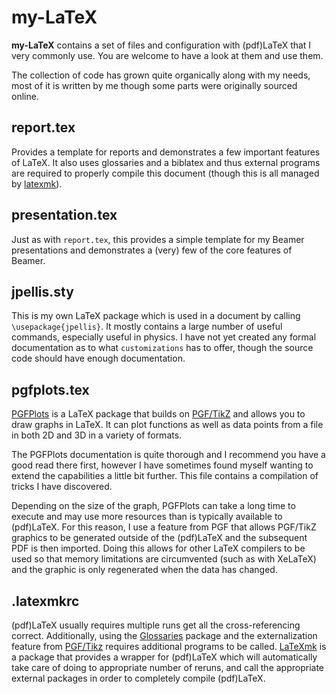 # my-LaTeX

**my-LaTeX** contains a set of files and configuration with
(pdf)LaTeX that I very commonly use.  You are welcome to have a look
at them and use them.

The collection of code has grown quite organically along with my
needs, most of it is written by me though some parts were originally
sourced online.


## report.tex

Provides a template for reports and demonstrates a few important
features of LaTeX.  It also uses glossaries and a biblatex and thus
external programs are required to properly compile this document
(though this is all managed by [latexmk][latexmk]).


## presentation.tex

Just as with `report.tex`, this provides a simple template for my
Beamer presentations and demonstrates a (very) few of the core
features of Beamer.


## jpellis.sty

This is my own LaTeX package which is used in a document by calling
`\usepackage{jpellis}`.  It mostly contains a large number of
useful commands, especially useful in physics.  I have not yet created
any formal documentation as to what `customizations` has to offer,
though the source code should have enough documentation.


## pgfplots.tex

[PGFPlots][pgfplots] is a LaTeX package that builds on
[PGF/TikZ][pgf/tikz] and allows you to draw graphs in LaTeX.  It can
plot functions as well as data points from a file in both 2D and 3D in
a variety of formats.

The PGFPlots documentation is quite thorough and I recommend you have
a good read there first, however I have sometimes found myself wanting
to extend the capabilities a little bit further.  This file contains a
compilation of tricks I have discovered.

Depending on the size of the graph, PGFPlots can take a long time to
execute and may use more resources than is typically available to
(pdf)LaTeX.  For this reason, I use a feature from PGF that allows
PGF/TikZ graphics to be generated outside of the (pdf)LaTeX and the
subsequent PDF is then imported.  Doing this allows for other LaTeX
compilers to be used so that memory limitations are circumvented (such
as with XeLaTeX) and the graphic is only regenerated when the data has
changed.


## .latexmkrc

(pdf)LaTeX usually requires multiple runs get all the
cross-referencing correct.  Additionally, using the
[Glossaries][glossaries] package and the externalization feature from
[PGF/Tikz][pgf/tikz] requires additional programs to be called.
[LaTeXmk][latexmk] is a package that provides a wrapper for (pdf)LaTeX
which will automatically take care of doing to appropriate number of
reruns, and call the appropriate external packages in order to
completely compile (pdf)LaTeX.


[pgfplots]: http://www.ctan.org/pkg/pgfplots
[pgf/tikz]: http://www.ctan.org/pkg/pgf
[glossaries]: http://www.ctan.org/pkg/glossaries
[latexmk]: http://www.ctan.org/pkg/latexmk
